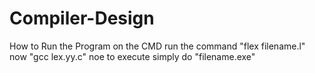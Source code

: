 # Compiler-Design
How to Run the Program
on the CMD run the command "flex filename.l"
now "gcc lex.yy.c"
noe to execute simply do "filename.exe"

